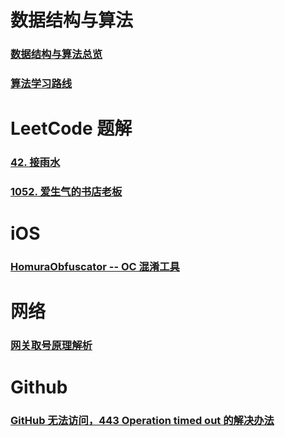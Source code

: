 # 数据结构与算法

### [数据结构与算法总览](https://imanarron.github.io/datastructoverview)

### [算法学习路线](https://imanarron.github.io/algorithmpath)

# LeetCode 题解

### [42. 接雨水](https://imanarron.github.io/trapping-rain-water)

### [1052. 爱生气的书店老板](https://imanarron.github.io/grumpy-bookstore-owner)


# iOS

### [HomuraObfuscator -- OC 混淆工具](https://imanarron.github.io/homuraobfuscator)

# 网络

### [网关取号原理解析](https://imanarron.github.io/oneloginprinciple)

# Github

### [GitHub 无法访问，443 Operation timed out 的解决办法](https://imanarron.github.io/github-443-resolution)